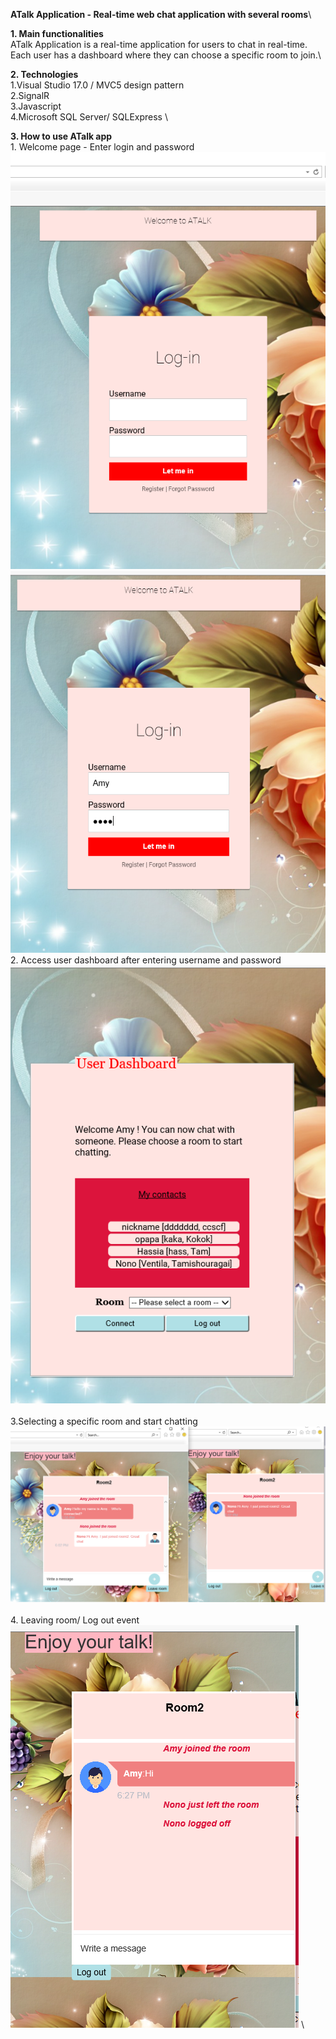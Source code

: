 **ATalk Application - Real-time web chat application with several rooms**\

**1. Main functionalities**\
  ATalk Application is a real-time application for users to chat in real-time. Each user has a dashboard where they can choose a specific room to join.\
  
**2. Technologies** \
    1.Visual Studio 17.0 / MVC5 design pattern \
    2.SignalR \
    3.Javascript \
    4.Microsoft SQL Server/ SQLExpress \
    
**3. How to use ATalk app**\
    1. Welcome page - Enter login and password \
      ![alt text](https://github.com/HassiaT/P_Projects/blob/local-experiments/AuxiliaryFiles/ChatApp/welcomeGUI.PNG) 
      ![alt text](https://github.com/HassiaT/P_Projects/blob/local-experiments/AuxiliaryFiles/ChatApp/welcome2GUI.PNG)
\
    2. Access user dashboard after entering username and password\
      ![alt text](https://github.com/HassiaT/P_Projects/blob/local-experiments/AuxiliaryFiles/ChatApp/UserDashboard.PNG) \
\
    3.Selecting a specific room and start chatting \
      ![alt text](https://github.com/HassiaT/P_Projects/blob/local-experiments/AuxiliaryFiles/ChatApp/room2.PNG) \
\
    4. Leaving room/ Log out event \
      ![alt text](https://github.com/HassiaT/P_Projects/blob/local-experiments/AuxiliaryFiles/ChatApp/endingconversation.PNG) \

